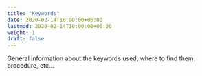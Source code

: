 ```yaml
---
title: "Keywords"
date: 2020-02-14T10:00:00+06:00
lastmod: 2020-02-14T10:00:00+06:00
weight: 1
draft: false
---
```


General information about the keywords used, where to find them, procedure, etc...